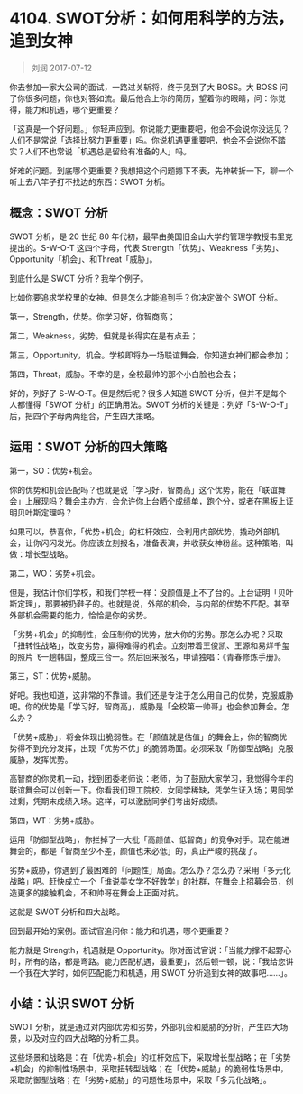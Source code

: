 # 4104. SWOT分析：如何用科学的方法，追到女神

> 刘润
2017-07-12

你去参加一家大公司的面试，一路过关斩将，终于见到了大 BOSS。大 BOSS 问了你很多问题，你也对答如流。最后他合上你的简历，望着你的眼睛，问：你觉得，能力和机遇，哪个更重要？

「这真是一个好问题。」你轻声应到。你说能力更重要吧，他会不会说你没远见？人们不是常说「选择比努力更重要」吗。你说机遇更重要吧，他会不会说你不踏实？人们不也常说「机遇总是留给有准备的人」吗。

好难的问题。到底哪个更重要？我想把这个问题摁下不表，先神转折一下，聊一个听上去八竿子打不找边的东西：SWOT 分析。

## 概念：SWOT 分析

SWOT 分析，是 20 世纪 80 年代初，最早由美国旧金山大学的管理学教授韦里克提出的。S-W-O-T 这四个字母，代表 Strength「优势」、Weakness「劣势」、Opportunity「机会」、和Threat「威胁」。

到底什么是 SWOT 分析？我举个例子。

比如你要追求学校里的女神。但是怎么才能追到手？你决定做个 SWOT 分析。

第一，Strength，优势。你学习好，你智商高；

第二，Weakness，劣势。但就是长得实在是有点丑；

第三，Opportunity，机会。学校即将办一场联谊舞会，你知道女神们都会参加；

第四，Threat，威胁。不幸的是，全校最帅的那个小白脸也会去；

好的，列好了 S-W-O-T。但是然后呢？很多人知道 SWOT 分析，但并不是每个人都懂得「SWOT 分析」的正确用法。SWOT 分析的关键是：列好「S-W-O-T」后，把四个字母两两组合，产生四大策略。

## 运用：SWOT 分析的四大策略

第一，SO：优势+机会。

你的优势和机会匹配吗？也就是说「学习好，智商高」这个优势，能在「联谊舞会」上展现吗？舞会主办方，会允许你上台晒个成绩单，跑个分，或者在黑板上证明贝叶斯定理吗？

如果可以，恭喜你，「优势+机会」的杠杆效应，会利用内部优势，撬动外部机会，让你闪闪发光。你应该立刻报名，准备表演，并收获女神粉丝。这种策略，叫做：增长型战略。

第二，WO：劣势+机会。

但是，我估计你们学校，和我们学校一样：没颜值是上不了台的。上台证明「贝叶斯定理」，那要被扔鞋子的。也就是说，外部的机会，与内部的优势不匹配。甚至外部机会需要的能力，恰恰是你的劣势。

「劣势+机会」的抑制性，会压制你的优势，放大你的劣势。那怎么办呢？采取「扭转性战略」，改变劣势，赢得难得的机会。立刻带着王俊凯、王源和易烊千玺的照片飞一趟韩国，整成三合一。然后回来报名，申请独唱：《青春修炼手册》。

第三，ST：优势+威胁。

好吧。我也知道，这非常的不靠谱。我们还是专注于怎么用自己的优势，克服威胁吧。你的优势是「学习好，智商高」，威胁是「全校第一帅哥」也会参加舞会。怎么办？

「优势+威胁」，将会体现出脆弱性。在「颜值就是估值」的舞会上，你的智商优势得不到充分发挥，出现「优势不优」的脆弱场面。必须采取「防御型战略」克服威胁，发挥优势。

高智商的你灵机一动，找到团委老师说：老师，为了鼓励大家学习，我觉得今年的联谊舞会可以创新一下。你看我们理工院校，女同学稀缺，凭学生证入场；男同学过剩，凭期末成绩入场。这样，可以激励同学们考出好成绩。

第四，WT：劣势+威胁。

运用「防御型战略」，你拦掉了一大批「高颜值、低智商」的竞争对手。现在能进舞会的，都是「智商至少不差，颜值也未必低」的，真正严峻的挑战了。

劣势+威胁，你遇到了最困难的「问题性」局面。怎么办？怎么办？采用「多元化战略」吧。赶快成立一个「谁说美女学不好数学」的社群，在舞会上招募会员，创造更多的接触机会，不和帅哥在舞会上正面对抗。

这就是 SWOT 分析和四大战略。

回到最开始的案例。面试官追问你：能力和机遇，哪个更重要？

能力就是 Strength，机遇就是 Opportunity。你对面试官说：「当能力撑不起野心时，所有的路，都是弯路。能力匹配机遇，最重要」，然后顿一顿，说：「我给您讲一个我在大学时，如何匹配能力和机遇，用 SWOT 分析追到女神的故事吧……」。

## 小结：认识 SWOT 分析

SWOT 分析，就是通过对内部优势和劣势，外部机会和威胁的分析，产生四大场景，以及对应的四大战略的分析工具。

这些场景和战略是：在「优势+机会」的杠杆效应下，采取增长型战略；在「劣势+机会」的抑制性场景中，采取扭转型战略；在「优势+威胁」的脆弱性场景中，采取防御型战略；在「劣势+威胁」的问题性场景中，采取「多元化战略」。

